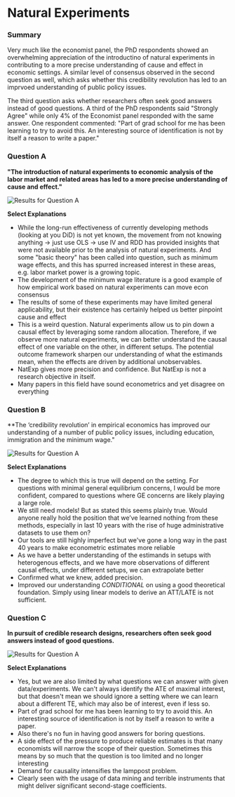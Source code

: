 # Natural Experiments

### Summary

Very much like the economist panel, the PhD respondents showed an overwhelming appreciation of the introductino of natural experiments in contributing to a more precise understanding of cause and effect in economic settings. A similar level of consensus observed in the second question as well, which asks whether this credibility revolution has led to an imprvoed understanding of public policy issues.

The third question asks whether researchers often seek good answers instead of good questions. A third of the PhD respondents said "Strongly Agree" while only 4% of the Economist panel responded with the same answer. One respondent commented: "Part of grad school for me has been learning to try to avoid this. An interesting source of identification is not by itself a reason to write a paper."

### Question A
**"The introduction of natural experiments to economic analysis of the labor market and related areas has led to a more precise understanding of cause and effect."**

![Results for Question A](/assets/img/05_nautralexperiments_01.png)

**Select Explanations**
- While the long-run effectiveness of currently developing methods (looking at you DiD) is not yet known, the movement from not knowing anything -> just use OLS -> use IV and RDD has provided insights that were not available prior to the analysis of natural experiments. And some "basic theory" has been called into question, such as minimum wage effects, and this has spurred increased interest in these areas, e.g. labor market power is a growing topic.
- The development of the minimum wage literature is a good example of how empirical work based on natural experiments can move econ consensus
- The results of some of these experiments may have limited general applicability, but their existence has certainly helped us better pinpoint cause and effect
- This is a weird question. Natural experiments allow us to pin down a causal effect by leveraging some random allocation. Therefore, if we observe more natural experiments, we can better understand the causal effect of one variable on the other, in different setups. The potential outcome framework sharpen our understanding of what the estimands mean, when the effects are driven by additional unobservables.
- NatExp gives more precision and confidence. But NatExp is not a research objective in itself.
- Many papers in this field have sound econometrics and yet disagree on everything

### Question B
**The ‘credibility revolution’ in empirical economics has improved our understanding of a number of public policy issues, including education, immigration and the minimum wage."

![Results for Question A](/assets/img/05_nautralexperiments_02.png)

**Select Explanations**
- The degree to which this is true will depend on the setting. For questions with minimal general equilibrium concerns, I would be more confident, compared to questions where GE concerns are likely playing a large role.
- We still need models! But as stated this seems plainly true. Would anyone really hold the position that we’ve learned nothing from these methods, especially in last 10 years with the rise of huge administrative datasets to use them on?
- Our tools are still highly imperfect but we've gone a long way in the past 40 years to make econometric estimates more reliable
- As we have a better understanding of the estimands in setups with heterogenous effects, and we have more observations of different causal effects, under different setups, we can extrapolate better
- Confirmed what we knew, added precision.
- Improved our understanding *CONDITIONAL* on using a good theoretical foundation. Simply using linear models to derive an ATT/LATE is not sufficient.

### Question C
**In pursuit of credible research designs, researchers often seek good answers instead of good questions.**

![Results for Question A](/assets/img/05_nautralexperiments_03.png)

**Select Explanations**
- Yes, but we are also limited by what questions we can answer with given data/experiments. We can't always identify the ATE of maximal interest, but that doesn't mean we should ignore a setting where we can learn about a different TE, which may also be of interest, even if less so.
- Part of grad school for me has been learning to try to avoid this. An interesting source of identification is not by itself a reason to write a paper.
- Also there's no fun in having good answers for boring questions.
- A side effect of the pressure to produce reliable estimates is that many economists will narrow the scope of their question. Sometimes this means by so much that the question is too limited and no longer interesting
- Demand for causality intensifies the lamppost problem.
- Clearly seen with the usage of data mining and terrible instruments that might deliver significant second-stage coefficients.
